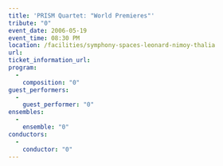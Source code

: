 ```yaml
---
title: 'PRISM Quartet: "World Premieres"'
tribute: "0"
event_date: 2006-05-19
event_time: 08:30 PM
location: /facilities/symphony-spaces-leonard-nimoy-thalia
url: 
ticket_information_url: 
program: 
  -
    composition: "0"
guest_performers: 
  -
    guest_performer: "0"
ensembles: 
  -
    ensemble: "0"
conductors: 
  -
    conductor: "0"
---
```

